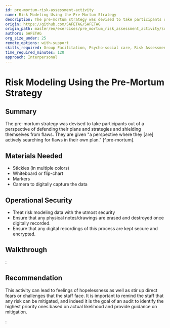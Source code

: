 ```yaml
---
id: pre-mortum-risk-assessment-activity
name: Risk Modeling Using the Pre-Mortum Strategy
description: The pre-mortum strategy was devised to take participants out of a perspective of defending their plans and strategies...
origin: https://github.com/SAFETAG/SAFETAG
origin_path: master/en/exercises/pre_mortum_risk_assessment_activity/summary.md
authors: SAFETAG
org_size_under: 25
remote_options: with-support
skills_required: Group Facilitation, Psycho-social care, Risk Assessment
time_required_minutes: 120
approach: Interpersonal
---
```

# Risk Modeling Using the Pre-Mortum Strategy

## Summary

The pre-mortum strategy was devised to take participants out of a perspective of defending their plans and strategies and shielding themselves from flaws. They are given "a perspective where they [are] actively searching for flaws in their own plan." [^pre-mortum]. 


## Materials Needed

* Stickies (in multiple colors)
* Whiteboard or flip-chart
* Markers
* Camera to digitally capture the data

## Operational Security

  * Treat risk modeling data with the utmost security
  * Ensure that any physical notes/drawings are erased and destroyed once digitally recorded.
  * Ensure that any digital recordings of this process are kept secure and encrypted. 

## Walkthrough

:[](pre-mortum_sample_process.md)

## Recommendation

This activity can lead to feelings of hopelessness as well as stir up direct fears or challenges that the staff face. It is important to remind the staff that any risk can be mitigated, and indeed it is the goal of an audit to identify the highest priority ones based on actual likelihood and provide guidance on mitigation.





:[](../references/footnotes.md)
